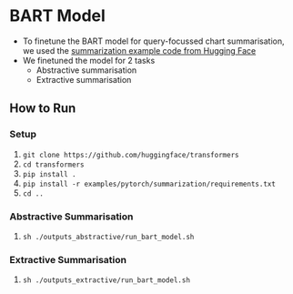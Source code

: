 # BART Model
- To finetune the BART model for query-focussed chart summarisation, we used the [summarization example code from Hugging Face](https://github.com/huggingface/transformers/tree/master/examples/pytorch/summarization)
- We finetuned the model for 2 tasks
	- Abstractive summarisation
	- Extractive summarisation

## How to Run
### Setup
1. `git clone https://github.com/huggingface/transformers`
2. `cd transformers`
3. `pip install .`
4. `pip install -r examples/pytorch/summarization/requirements.txt`
5. `cd ..`

### Abstractive Summarisation
1. `sh ./outputs_abstractive/run_bart_model.sh`

### Extractive Summarisation
1. `sh ./outputs_extractive/run_bart_model.sh`
